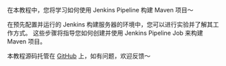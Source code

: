 在本教程中，您将学习如何使用 Jenkins Pipeline 构建 Maven 项目～

在预先配置并运行的 Jenkins 构建服务器的环境中，您可以进行实验并了解其工作方式。
这些步骤将指导您如何创建并使用 Jenkins Pipeline Job 来构建 Maven 项目。

本教程源码托管在 [GitHub](https://github.com/donhui/katacoda-scenarios) 上，如有问题，欢迎反馈～
